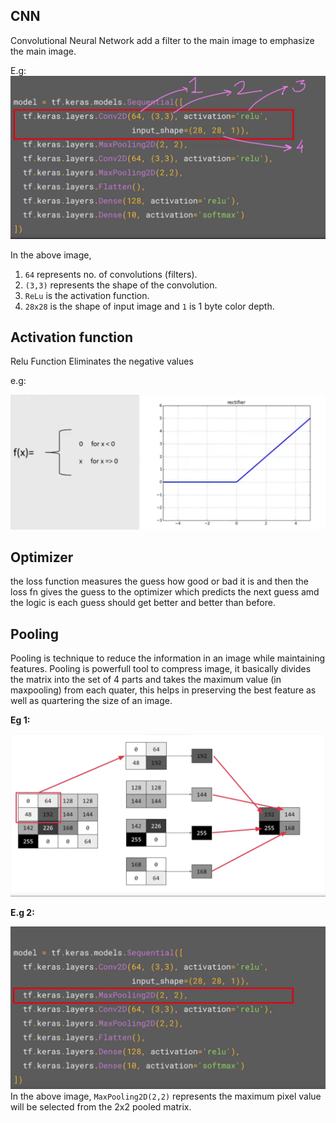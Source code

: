 
 ## CNN

 Convolutional Neural Network add a filter to the main image to emphasize the main image.

 E.g:
 ![CNN](../assets/CNN.png)

 In the above image, 
 
 1. `64` represents no. of convolutions (filters).
 2. `(3,3)` represents the shape of the convolution.
 3. `ReLu` is the activation function.
 4. `28x28` is the shape of input image and `1` is 1 byte color depth. 


 ## Activation function

 Relu Function Eliminates the negative values

e.g:

 ![ReLu](../assets/ReLu.png)


 ## Optimizer

 the loss function measures the guess how good or bad it is and then the loss fn gives the guess to the optimizer which predicts the next guess amd the logic is each guess should get better and better than before.


 ## Pooling 

 Pooling is technique to reduce the information in an image while maintaining features. Pooling is powerfull tool to compress image, it basically divides the matrix into the set of 4 parts and takes the maximum value (in maxpooling) from each quater, this helps in preserving the best feature as well as quartering the size of an image.

 __Eg 1:__

 ![2x2 MaxPooling](../assets/pooling.png)

 __E.g 2:__

![Understand Pooling](../assets/2x2Pooling.png)
In the above image, `MaxPooling2D(2,2)` represents the maximum pixel value will be selected from the 2x2 pooled matrix. 

